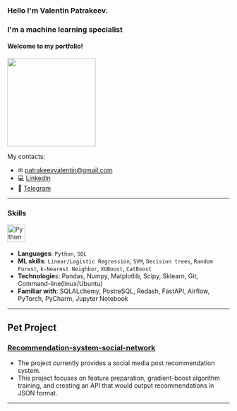 ### Hello I'm Valentin Patrakeev. 
### I'm a machine learning specialist

#### Welcome to my portfolio!
<img src="https://media.giphy.com/media/SpopD7IQN2gK3qN4jS/giphy.gif" width='200'/>

My contacts:
* ✉ [patrakeevvalentin@gmail.com](mailto:patrakeevvalentin@gmail.com) 
* 💻 [LinkedIn](https://www.linkedin.com/in/valentin-patrakeev-157198123/)
* 📲 [Telegram](https://t.me/PatrakeevVO)

---
### Skills
<img src="https://img.shields.io/badge/python-white?logo=python&style=for-the-badge" title="Python" alt="Python" height="40"/>&nbsp;
- **Languages**: `Python`, `SQL`
- **ML skills**: `Linear/Logistic Regression`, `SVM`, `Decision trees`, `Random Forest`, `k-Nearest Neighbor`, `XGBoost`, `CatBoost`
- **Technologie**s: Pandas, Numpy, Matplotlib, Scipy, Sklearn, Git, Command-line(linux/Ubuntu)
- **Familiar with**: SQLALchemy, PostreSQL, Redash, FastAPI, Airflow, PyTorch, PyCharm, Jupyter Notebook
---


## Pet Project
### [Recommendation-system-social-network](https://github.com/ValentinPatrakeev/Recommendation-system-social-network/tree/main/Recommendation-system-social-network)
- The project currently provides a social media post recommendation system.
- This project focuses on feature preparation, gradient-boost algorithm training, and creating an API that would output recommendations in JSON format.

---

